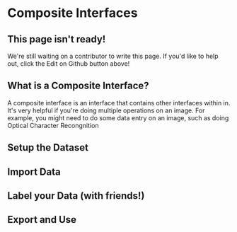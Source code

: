 # Composite Interfaces

## This page isn't ready!

We're still waiting on a contributor to write this page. If you'd like to help out, click the Edit on Github button above!

## What is a Composite Interface?

A composite interface is an interface that contains other interfaces within in. It's very helpful if you're doing multiple operations on an image. For example, you might need to do some data entry on an image, such as doing Optical Character Recongnition

## Setup the Dataset

## Import Data

## Label your Data \(with friends!\)

## Export and Use

